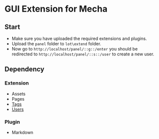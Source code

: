 GUI Extension for Mecha
=======================

Start
-----

 - Make sure you have uploaded the required extensions and plugins.
 - Upload the `panel` folder to `lot\extend` folder.
 - Now go to `http://localhost/panel/::g::/enter` you should be redirected to `http://localhost/panel/::s::/user` to create a new user.

Dependency
----------

### Extension

 - Assets
 - Pages
 - [Tags](https://github.com/mecha-cms/extend.tag)
 - [Users](https://github.com/mecha-cms/extend.user)

### Plugin

 - Markdown
